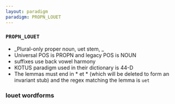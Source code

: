```yaml
---
layout: paradigm
paradigm: PROPN_LOUET
---
```

### ` PROPN_LOUET `

* _Plural-only proper noun, uet stem, _
* Universal POS is PROPN and legacy POS is NOUN
* suffixes use back vowel harmony
* KOTUS paradigm used in their dictionary is 44-D
* The lemmas must end in * et * (which will be deleted to form an invariant stub) and the regex matching the lemma is ` uet `

### louet wordforms


